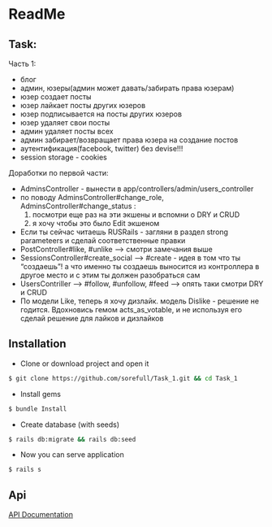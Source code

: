 # ReadMe

## Task:

Часть 1:
  - блог
  - админ, юзеры(админ может давать/забирать права юзерам)
  - юзер создает посты
  - юзер лайкает посты других юзеров
  - юзер подписывается на посты других юзеров
  - юзер удаляет свои посты
  - админ удаляет посты всех
  - админ забирает/возвращает права юзера на создание постов
  - аутентификация(facebook, twitter) без devise!!!
  - session storage - cookies

Доработки по первой части:
  - AdminsController - вынести в app/controllers/admin/users_controller
  - по поводу AdminsController#change_role, AdminsController#change_status :
      1. посмотри еще раз на эти экшены и вспомни о DRY и CRUD
      2. я хочу чтобы это было Edit экшеном
  - Если ты сейчас читаешь RUSRails - загляни в раздел strong parameteers и сделай соответственные правки
  - PostController#like, #unlike —> смотри замечания выше
  - SessionsController#create_social —> #create - идея в том что ты “создаешь”! а что именно ты создаешь выносится из контроллера в другое место и с этим ты должен разобраться сам
  - UsersContriller —> #follow, #unfollow, #feed —> опять таки смотри DRY и CRUD
  - По модели Like, теперь я хочу дизлайк. модель Dislike - решение не годится. Вдохновись гемом acts_as_votable, и не используя его сделай решение для лайков и дизлайков

## Installation

* Clone or download project and open it
```bash
$ git clone https://github.com/sorefull/Task_1.git && cd Task_1
```
* Install gems
```bash
$ bundle Install
```
* Create database (with seeds)
```bash
$ rails db:migrate && rails db:seed
```
* Now you can serve application
```bash
$ rails s
```

## Api
  [API Documentation](https://github.com/sorefull/Task_1/blob/master/api_doc.md)

